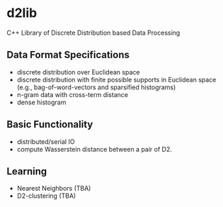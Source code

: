 # d2lib
C++ Library of Discrete Distribution based Data Processing

## Data Format Specifications
 - discrete distribution over Euclidean space
 - discrete distribution with finite possible supports in Euclidean space (e.g., bag-of-word-vectors and sparsified histograms)
 - n-gram data with cross-term distance
 - dense histogram

## Basic Functionality
 - distributed/serial IO 
 - compute Wasserstein distance between a pair of D2.


## Learning
 - Nearest Neighbors (TBA)
 - D2-clustering (TBA)
